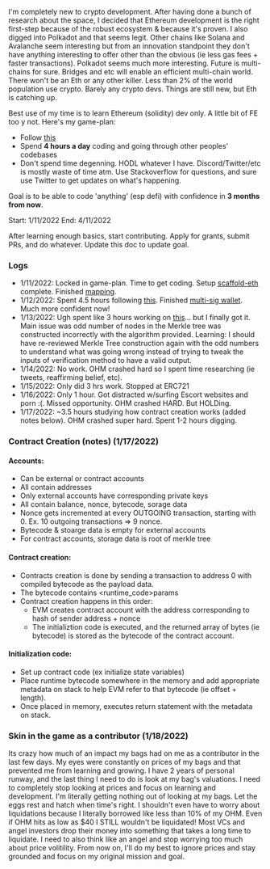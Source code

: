 I'm completely new to crypto development. After having done a bunch of research about the space, I decided that Ethereum development is the right first-step because of the robust ecosystem & because it's proven. I also digged into Polkadot and that seems legit. Other chains like Solana and Avalanche seem interesting but from an innovation standpoint they don't have anything interesting to offer other than the obvious (ie less gas fees + faster transactions). Polkadot seems much more interesting. Future is multi-chains for sure. Bridges and etc will enable an efficient multi-chain world. There won't be an Eth or any other killer. Less than 2% of the world population use crypto. Barely any crypto devs. Things are still new, but Eth is catching up.

Best use of my time is to learn Ethereum (solidity) dev only. A little bit of FE too y not. Here's my game-plan:

- Follow [this](https://docs.scaffoldeth.io/scaffold-eth/)
- Spend **4 hours a day** coding and going through other peoples' codebases
- Don't spend time degenning. HODL whatever I have. Discord/Twitter/etc is mostly waste of time atm. Use Stackoverflow for questions, and sure use Twitter to get updates on what's happening.

Goal is to be able to code 'anything' (esp defi) with confidence in **3 months from now**.

Start: 1/11/2022
End: 4/11/2022

After learning enough basics, start contributing. Apply for grants, submit PRs, and do whatever. Update this doc to update goal.

### Logs
- 1/11/2022: Locked in game-plan. Time to get coding. Setup [scaffold-eth](https://github.com/scaffold-eth/scaffold-eth) complete. Finished [mapping](https://solidity-by-example.org/).
- 1/12/2022: Spent 4.5 hours following [this](https://solidity-by-example.org/). Finished [multi-sig wallet](https://solidity-by-example.org/app/multi-sig-wallet/). Much more confident now!
- 1/13/2022: Ugh spent like 3 hours working on [this](https://solidity-by-example.org/app/merkle-tree)... but I finally got it. Main issue was odd number of nodes in the Merkle tree was constructed incorrectly with the algorithm provided. Learning: I should have re-reviewed Merkle Tree construction again with the odd numbers to understand what was going wrong instead of trying to tweak the inputs of verification method to have a valid output.
- 1/14/2022: No work. OHM crashed hard so I spent time researching (ie tweets, reaffirming belief, etc).
- 1/15/2022: Only did 3 hrs work. Stopped at ERC721
- 1/16/2022: Only 1 hour. Got distracted w/surfing Escort websites and porn :(. Missed opportunity. OHM crashed HARD. But HOLDing.
- 1/17/2022: ~3.5 hours studying how contract creation works (added notes below). OHM crashed super hard. Spent 1-2 hours digging.



### Contract Creation (notes) (1/17/2022)
#### Accounts:
* Can be external or contract accounts
* All contain addresses
* Only external accounts have corresponding private keys
* All contain balance, nonce, bytecode, sorage data
* Nonce gets incremented at every OUTGOING transaction, starting with 0. Ex. 10 outgoing transactions => 9 nonce.
* Bytecode & stoarge data is empty for external accounts
* For contract accounts, storage data is root of merkle tree

#### Contract creation:
- Contracts creation is done by sending a transaction to address 0 with compiled bytecode as the payload data.
- The bytecode contains <initcode><runtime_code>params
- Contract creation happens in this order:
  - EVM creates contract account with the address corresponding to hash of sender address + nonce
  - The initializtion code is executed, and the returned array of bytes (ie bytecode) is stored as the bytecode of the contract account.

#### Initialization code:
- Set up contract code (ex initialize state variables)
- Place runtime bytecode somewhere in the memory and add appropriate metadata on stack to help EVM refer to that bytecode (ie offset + length).
- Once placed in memory, executes return statement with the metadata on stack.

  
### Skin in the game as a contributor (1/18/2022)
Its crazy how much of an impact my bags had on me as a contributor in the last few days. My eyes were constantly on prices of my bags and that prevented me from learning and growing. I have 2 years of personal runway, and the last thing I need to do is look at my bag's valuations. I need to completely stop looking at prices and focus on learning and development. I'm literally getting nothing out of looking at my bags. Let the eggs rest and hatch when time's right. I shouldn't even have to worry about liquidations because I literally borrowed like less than 10% of my OHM. Even if OHM hits as low as $40 I STILL wouldn't be liquidated! Most VCs and angel investors drop their money into something that takes a long time to liquidate. I need to also think like an angel and stop worrying too much about price volitility. From now on, I'll do my best to ignore prices and stay grounded and focus on my original mission and goal.
